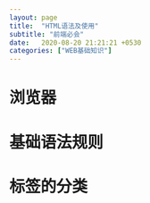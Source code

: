 ```yaml
---
layout: page
title:  "HTML语法及使用"
subtitle: "前端必会"
date:   2020-08-20 21:21:21 +0530
categories: ["WEB基础知识"]
---
```



# 浏览器

# 基础语法规则

# 标签的分类